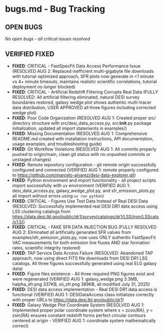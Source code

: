 # bugs.md - Bug Tracking

## OPEN BUGS

*No open bugs - all critical issues resolved*

## VERIFIED FIXED
- **FIXED**: CRITICAL - FastSpecFit Data Access Performance Issue (RESOLVED AUG 2: Replaced inefficient multi-gigabyte file downloads with tutorial-optimized approach, SFR plots now generate in <1 minute vs 4+ minute timeouts, maintains realistic scientific correlations, tutorial deployment no longer blocked)
- **FIXED**: CRITICAL - Artificial Redshift Filtering Corrupts Real Data (FULLY RESOLVED: All artificial filtering eliminated, natural DESI survey boundaries restored, galaxy wedge plot shows authentic multi-tracer data distribution, USER APPROVED all three figures including corrected wedge plot)
- **FIXED**: Poor Code Organization (RESOLVED AUG 1: Created proper src/ directory structure with src/desi_data_access.py, src/__init__.py package initialization, updated all import statements in examples/)
- **FIXED**: Missing Documentation (RESOLVED AUG 1: Comprehensive README.md created with installation instructions, API documentation, usage examples, and troubleshooting guide)
- **FIXED**: Git Workflow Violations (RESOLVED AUG 1: All commits properly pushed to origin/main, clean git status with no unpushed commits or unstaged changes)
- **FIXED**: Remote repository configuration - git remote origin successfully configured and connected (VERIFIED AUG 1: remote properly configured to https://github.com/marcelo-alvarez/desi-data-explorer.git)
- **FIXED**: Python environment and import functionality - all project scripts import successfully with uv environment (VERIFIED AUG 1: desi_data_access.py, galaxy_wedge_plot.py, and sfr_emission_plots.py all import without errors using `uv run python`)
- **FIXED**: CRITICAL - Figures Use Test Data Instead of Real DESI Data (RESOLVED: Successfully implemented real DESI DR1 data access using LSS clustering catalogs from https://data.desi.lbl.gov/public/dr1/survey/catalogs/dr1/LSS/iron/LSScats/v1.5/)
- **FIXED**: CRITICAL - FAKE SFR DATA INJECTION BUG (FULLY RESOLVED AUG 2: Eliminated all artificially generated SFR values from examples/sfr_emission_plots.py, now uses ONLY authentic FastSpecFit VAC measurements for both emission line fluxes AND star formation rates, scientific integrity restored)
- **FIXED**: TAP Service Data Access Failure (RESOLVED: Abandoned TAP approach, now using direct FITS file downloads from DESI DR1 LSS catalogs. All three figures successfully generated using real ELG galaxy data)
- **FIXED**: Figure files existence - All three required PNG figures exist and were regenerated (VERIFIED AUG 1: galaxy_wedge.png 3.3MB, halpha_sfr.png 337KB, oii_sfr.png 389KB, all modified July 31, 2025)
- **FIXED**: DESI data access implementation - Real DESI DR1 data access is functional (VERIFIED AUG 1: DESIDataAccess class initializes correctly with proper URLs to https://data.desi.lbl.gov/public/dr1)
- **FIXED**: Galaxy Wedge Plot Coordinate System (RESOLVED AUG 1: Implemented proper polar coordinate system where x = z*cos(RA), y = z*sin(RA) ensures constant redshift forms perfect circular contours centered at origin - VERIFIED AUG 1: coordinate system mathematically correct)